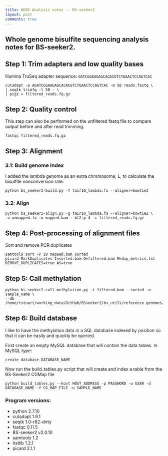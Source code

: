 ```yaml
---
title: WGBS Analysis notes -- BS-seeker2
layout: post
comments: true
---
```


## Whole genome bisulfite sequencing analysis notes for BS-seeker2.

## Step 1: Trim adapters and low quality bases
Illumina TruSeq adapter sequence: `GATCGGAAGAGCACACGTCTGAACTCCAGTCAC`

```
cutadapt -a AGATCGGAAGAGCACACGTCTGAACTCCAGTCAC -m 50 reads.fastq \
| seqtk trimfq -l 50 - \
| pigz > filtered_reads.fq.gz
```

<!--break-->

## Step 2: Quality control

This step can also be performed on the unfiltered fastq file to compare output before and after read trimming.

```
fastqc filtered_reads.fq.gz
```

## Step 3: Alignment

### 3.1: Build genome index

I added the lambda genome as an extra chromosome, L, to calculate the bisulfite nonconversion rate.

```
python bs_seeker2-build.py -f tair10_lambda.fa --aligner=bowtie2
```

### 3.2: Align

```
python bs_seeker2-align.py -g tair10_lambda.fa --aligner=bowtie2 \
-u unmapped.fa -o mapped.bam --bt2-p 4 -i filtered_reads.fq.gz
```

## Step 4: Post-processing of alignment files

Sort and remove PCR duplicates

```
samtools sort -@ 10 mapped.bam sorted
picard MarkDuplicates I=sorted.bam O=filtered.bam M=dup_metrics.txt REMOVE_DUPLICATES=true AS=true
```

## Step 5: Call methylation

```
python bs_seeker2-call_methylation.py -i filtered.bam --sorted -o sample_name \
--db /home/tstuart/working_data/GitHub/BSseeker2/bs_utils/reference_genomes/tair10_lambda.fa_bowtie2/
```

## Step 6: Build database

I like to have the methylation data in a SQL database indexed by position so that it can be easily and quickly be queried.

First create an empty MySQL database that will contain the data tables. In MySQL type:

```
create database DATABASE_NAME
```

Now run the build_tables.py script that will create and index a table from the BS-Seeker2 CGMap file

```
python build_tables.py --host HOST_ADDRESS -p PASSWORD -u USER -d DATABASE_NAME -f CG_MAP_FILE -n SAMPLE_NAME
```

<script src="https://gist.github.com/timoast/ff6cf2d7a87d262f7151ecb51071a1d7.js"></script>

### Program versions:  

* python 2.7.10  
* cutadapt 1.9.1  
* seqtk 1.0-r82-dirty  
* fastqc 0.11.5  
* BS-seeker2 v2.0.10  
* samtools 1.2  
* hstlib 1.2.1  
* picard 2.1.1  
